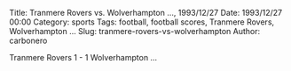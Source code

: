 Title: Tranmere Rovers vs. Wolverhampton …, 1993/12/27
Date: 1993/12/27 00:00
Category: sports
Tags: football, football scores, Tranmere Rovers, Wolverhampton …
Slug: tranmere-rovers-vs-wolverhampton
Author: carbonero


Tranmere Rovers 1 - 1 Wolverhampton …
